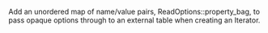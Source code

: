 Add an unordered map of name/value pairs, ReadOptions::property_bag, to pass opaque options through to an external table when creating an Iterator.
